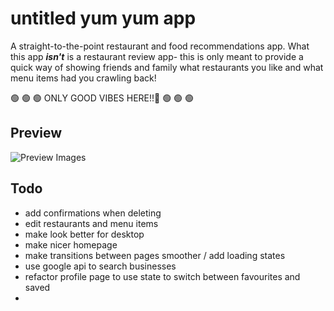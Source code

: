 # untitled yum yum app

A straight-to-the-point restaurant and food recommendations app. What this app <em><strong>isn't</strong></em> is a restaurant review app- this is only meant to provide a quick way of showing friends and family what restaurants you like and what menu items had you crawling back!

🟢 🟢 🟢 ONLY GOOD VIBES HERE!!😤 🟢 🟢 🟢

## Preview

![Preview Images](https://i.imgur.com/7fP0gRU.png?1)

## Todo
- add confirmations when deleting
- edit restaurants and menu items
- make look better for desktop
- make nicer homepage
- make transitions between pages smoother / add loading states
- use google api to search businesses
- refactor profile page to use state to switch between favourites and saved
- 